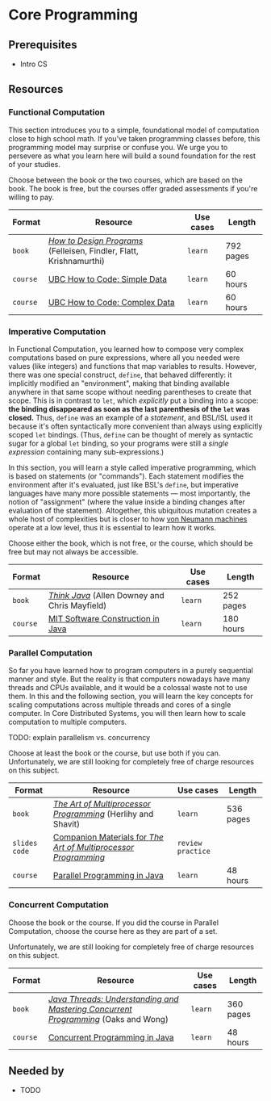 # Core Programming

## Prerequisites
- Intro CS

## Resources

### Functional Computation
This section introduces you to a simple, foundational model of computation close to high school math.
If you've taken programming classes before, this programming model may surprise or confuse you.
We urge you to persevere as what you learn here will build a sound foundation for the rest of your studies.

Choose between the book or the two courses, which are based on the book.
The book is free, but the courses offer graded assessments if you're willing to pay.

| Format   | Resource                                                                                     | Use cases | Length    |
|----------|----------------------------------------------------------------------------------------------|-----------|-----------|
| `book`   | *[How to Design Programs](https://htdp.org/)* (Felleisen, Findler, Flatt, Krishnamurthi)     | `learn`   | 792 pages |
| `course` | [UBC How to Code: Simple Data](https://www.edx.org/course/how-code-simple-data-ubcx-htc1x)   | `learn`   | 60 hours  |
| `course` | [UBC How to Code: Complex Data](https://www.edx.org/course/how-code-complex-data-ubcx-htc2x) | `learn`   | 60 hours  |

### Imperative Computation
In Functional Computation, you learned how to compose very complex computations based on pure expressions, where all you needed were values (like integers) and functions that map variables to results.
However, there was one special construct, `define`, that behaved differently: it implicitly modified an "environment", making that binding available anywhere in that same scope without needing parentheses to create that scope.
This is in contrast to `let`, which *explicitly* put a binding into a scope: **the binding disappeared as soon as the last parenthesis of the `let` was closed.**
Thus, `define` was an example of a *statement*, and BSL/ISL used it because it's often syntactically more convenient than always using explicitly scoped `let` bindings.
(Thus, `define` can be thought of merely as syntactic sugar for a global `let` binding, so your programs were still a *single expression* containing many sub-expressions.)

In this section, you will learn a style called imperative programming, which is based on statements (or "commands").
Each statement modifies the environment after it's evaluated, just like BSL's `define`, but imperative languages have many more possible statements — most importantly, the notion of "assignment" (where the value inside a binding changes after evaluation of the statement).
Altogether, this ubiquitous mutation creates a whole host of complexities but is closer to how [von Neumann machines](https://en.wikipedia.org/wiki/Von_Neumann_architecture) operate at a low level, thus it is essential to learn how it works.

Choose either the book, which is not free, or the course, which should be free but may not always be accessible.

| Format   | Resource                                                                                             | Use cases | Length    |
|----------|------------------------------------------------------------------------------------------------------|-----------|-----------|
| `book`   | *[Think Java](https://books.trinket.io/thinkjava/)* (Allen Downey and Chris Mayfield)                | `learn`   | 252 pages |
| `course` | [MIT Software Construction in Java](https://www.edx.org/course/software-construction-java-mitx-6-005-1x) | `learn`   | 180 hours |

### Parallel Computation
So far you have learned how to program computers in a purely sequential manner and style.
But the reality is that computers nowadays have many threads and CPUs available, and it would be a colossal waste not to use them.
In this and the following section, you will learn the key concepts for scaling computations across multiple threads and cores of a single computer.
In Core Distributed Systems, you will then learn how to scale computation to multiple computers.

TODO: explain parallelism vs. concurrency

Choose at least the book or the course, but use both if you can.
Unfortunately, we are still looking for completely free of charge resources on this subject.

| Format          | Resource                                                                                                                                            | Use cases           | Length    |
|-----------------|-----------------------------------------------------------------------------------------------------------------------------------------------------|---------------------|-----------|
| `book`          | *[The Art of Multiprocessor Programming](https://www.amazon.com/Art-Multiprocessor-Programming-Revised-Reprint/dp/0123973376)* (Herlihy and Shavit) | `learn`             | 536 pages |
| `slides` `code` | [Companion Materials for *The Art of Multiprocessor Programming*](http://booksite.elsevier.com/9780123705914/?ISBN=9780123705914)                   | `review` `practice` |           |
| `course`        | [Parallel Programming in Java](https://www.coursera.org/learn/parallel-programming-in-java)                                                         | `learn`             | 48 hours  |

### Concurrent Computation
Choose the book or the course.
If you did the course in Parallel Computation, choose the course here as they are part of a set.

Unfortunately, we are still looking for completely free of charge resources on this subject.

| Format   | Resource                                                                                                                               | Use cases | Length    |
|----------|----------------------------------------------------------------------------------------------------------------------------------------|-----------|-----------|
| `book`   | *[Java Threads: Understanding and Mastering Concurrent Programming](http://shop.oreilly.com/product/9780596007829.do)* (Oaks and Wong) | `learn`   | 360 pages |
| `course` | [Concurrent Programming in Java](https://www.coursera.org/learn/concurrent-programming-in-java)                                        | `learn`   | 48 hours  |

## Needed by
- TODO